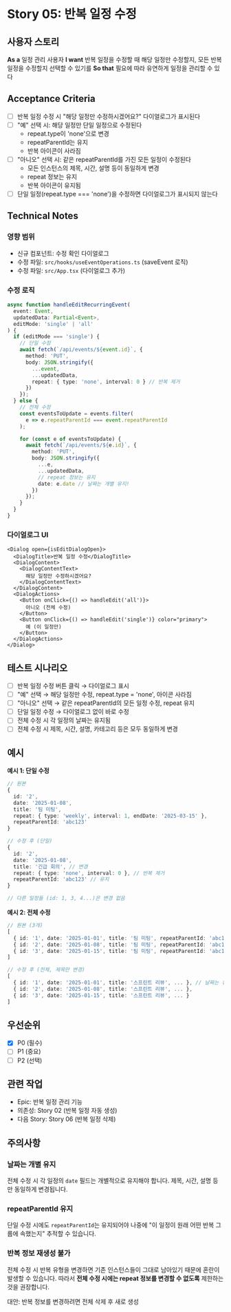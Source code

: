 # Story 05: 반복 일정 수정

## 사용자 스토리

**As a** 일정 관리 사용자
**I want** 반복 일정을 수정할 때 해당 일정만 수정할지, 모든 반복 일정을 수정할지 선택할 수 있기를
**So that** 필요에 따라 유연하게 일정을 관리할 수 있다

## Acceptance Criteria

- [ ] 반복 일정 수정 시 "해당 일정만 수정하시겠어요?" 다이얼로그가 표시된다
- [ ] "예" 선택 시: 해당 일정만 단일 일정으로 수정된다
  - repeat.type이 'none'으로 변경
  - repeatParentId는 유지
  - 반복 아이콘이 사라짐
- [ ] "아니오" 선택 시: 같은 repeatParentId를 가진 모든 일정이 수정된다
  - 모든 인스턴스의 제목, 시간, 설명 등이 동일하게 변경
  - repeat 정보는 유지
  - 반복 아이콘이 유지됨
- [ ] 단일 일정(repeat.type === 'none')을 수정하면 다이얼로그가 표시되지 않는다

## Technical Notes

### 영향 범위

- 신규 컴포넌트: 수정 확인 다이얼로그
- 수정 파일: `src/hooks/useEventOperations.ts` (saveEvent 로직)
- 수정 파일: `src/App.tsx` (다이얼로그 추가)

### 수정 로직

```typescript
async function handleEditRecurringEvent(
  event: Event,
  updatedData: Partial<Event>,
  editMode: 'single' | 'all'
) {
  if (editMode === 'single') {
    // 단일 수정
    await fetch(`/api/events/${event.id}`, {
      method: 'PUT',
      body: JSON.stringify({
        ...event,
        ...updatedData,
        repeat: { type: 'none', interval: 0 } // 반복 제거
      })
    });
  } else {
    // 전체 수정
    const eventsToUpdate = events.filter(
      e => e.repeatParentId === event.repeatParentId
    );

    for (const e of eventsToUpdate) {
      await fetch(`/api/events/${e.id}`, {
        method: 'PUT',
        body: JSON.stringify({
          ...e,
          ...updatedData,
          // repeat 정보는 유지
          date: e.date // 날짜는 개별 유지!
        })
      });
    }
  }
}
```

### 다이얼로그 UI

```tsx
<Dialog open={isEditDialogOpen}>
  <DialogTitle>반복 일정 수정</DialogTitle>
  <DialogContent>
    <DialogContentText>
      해당 일정만 수정하시겠어요?
    </DialogContentText>
  </DialogContent>
  <DialogActions>
    <Button onClick={() => handleEdit('all')}>
      아니오 (전체 수정)
    </Button>
    <Button onClick={() => handleEdit('single')} color="primary">
      예 (이 일정만)
    </Button>
  </DialogActions>
</Dialog>
```

## 테스트 시나리오

- [ ] 반복 일정 수정 버튼 클릭 → 다이얼로그 표시
- [ ] "예" 선택 → 해당 일정만 수정, repeat.type = 'none', 아이콘 사라짐
- [ ] "아니오" 선택 → 같은 repeatParentId의 모든 일정 수정, repeat 유지
- [ ] 단일 일정 수정 → 다이얼로그 없이 바로 수정
- [ ] 전체 수정 시 각 일정의 날짜는 유지됨
- [ ] 전체 수정 시 제목, 시간, 설명, 카테고리 등은 모두 동일하게 변경

## 예시

**예시 1: 단일 수정**
```typescript
// 원본
{
  id: '2',
  date: '2025-01-08',
  title: '팀 미팅',
  repeat: { type: 'weekly', interval: 1, endDate: '2025-03-15' },
  repeatParentId: 'abc123'
}

// 수정 후 (단일)
{
  id: '2',
  date: '2025-01-08',
  title: '긴급 회의', // 변경
  repeat: { type: 'none', interval: 0 }, // 반복 제거
  repeatParentId: 'abc123' // 유지
}

// 다른 일정들 (id: 1, 3, 4...)은 변경 없음
```

**예시 2: 전체 수정**
```typescript
// 원본 (3개)
[
  { id: '1', date: '2025-01-01', title: '팀 미팅', repeatParentId: 'abc123' },
  { id: '2', date: '2025-01-08', title: '팀 미팅', repeatParentId: 'abc123' },
  { id: '3', date: '2025-01-15', title: '팀 미팅', repeatParentId: 'abc123' }
]

// 수정 후 (전체, 제목만 변경)
[
  { id: '1', date: '2025-01-01', title: '스프린트 리뷰', ... }, // 날짜는 유지!
  { id: '2', date: '2025-01-08', title: '스프린트 리뷰', ... },
  { id: '3', date: '2025-01-15', title: '스프린트 리뷰', ... }
]
```

## 우선순위

- [x] P0 (필수)
- [ ] P1 (중요)
- [ ] P2 (선택)

## 관련 작업

- Epic: 반복 일정 관리 기능
- 의존성: Story 02 (반복 일정 자동 생성)
- 다음 Story: Story 06 (반복 일정 삭제)

## 주의사항

### 날짜는 개별 유지
전체 수정 시 각 일정의 `date` 필드는 개별적으로 유지해야 합니다. 제목, 시간, 설명 등만 동일하게 변경됩니다.

### repeatParentId 유지
단일 수정 시에도 `repeatParentId`는 유지되어야 나중에 "이 일정이 원래 어떤 반복 그룹에 속했는지" 추적할 수 있습니다.

### 반복 정보 재생성 불가
전체 수정 시 반복 유형을 변경하면 기존 인스턴스들이 그대로 남아있기 때문에 혼란이 발생할 수 있습니다. 따라서 **전체 수정 시에는 repeat 정보를 변경할 수 없도록** 제한하는 것을 권장합니다.

대안: 반복 정보를 변경하려면 전체 삭제 후 새로 생성
